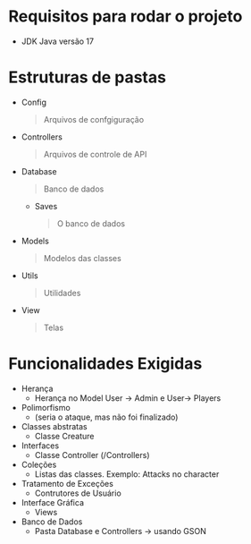 # Requisitos para rodar o projeto

- JDK Java versão 17

# Estruturas de pastas

- Config
  > Arquivos de confgiguração
- Controllers
  > Arquivos de controle de API
- Database
  > Banco de dados
  - Saves
    > O banco de dados
- Models
  > Modelos das classes
- Utils
  > Utilidades
- View
  > Telas

# Funcionalidades Exigidas

- Herança
  - Herança no Model User -> Admin e User-> Players
- Polimorfismo
  - (seria o ataque, mas não foi finalizado)
- Classes abstratas
  - Classe Creature
- Interfaces
  - Classe Controller (/Controllers)
- Coleções
  - Listas das classes. Exemplo: Attacks no character
- Tratamento de Exceções
  - Contrutores de Usuário
- Interface Gráfica
  - Views
- Banco de Dados
  - Pasta Database e Controllers -> usando GSON
